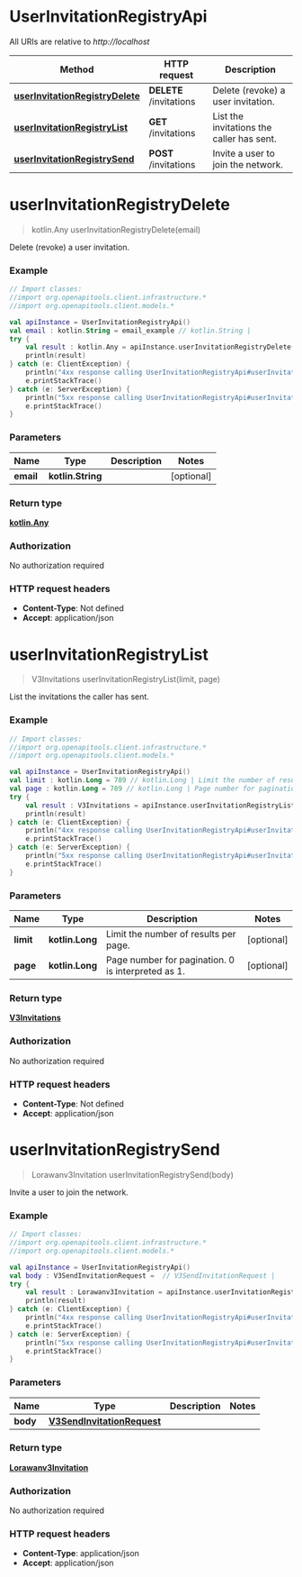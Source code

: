 # UserInvitationRegistryApi

All URIs are relative to *http://localhost*

Method | HTTP request | Description
------------- | ------------- | -------------
[**userInvitationRegistryDelete**](UserInvitationRegistryApi.md#userInvitationRegistryDelete) | **DELETE** /invitations | Delete (revoke) a user invitation.
[**userInvitationRegistryList**](UserInvitationRegistryApi.md#userInvitationRegistryList) | **GET** /invitations | List the invitations the caller has sent.
[**userInvitationRegistrySend**](UserInvitationRegistryApi.md#userInvitationRegistrySend) | **POST** /invitations | Invite a user to join the network.


<a name="userInvitationRegistryDelete"></a>
# **userInvitationRegistryDelete**
> kotlin.Any userInvitationRegistryDelete(email)

Delete (revoke) a user invitation.

### Example
```kotlin
// Import classes:
//import org.openapitools.client.infrastructure.*
//import org.openapitools.client.models.*

val apiInstance = UserInvitationRegistryApi()
val email : kotlin.String = email_example // kotlin.String | 
try {
    val result : kotlin.Any = apiInstance.userInvitationRegistryDelete(email)
    println(result)
} catch (e: ClientException) {
    println("4xx response calling UserInvitationRegistryApi#userInvitationRegistryDelete")
    e.printStackTrace()
} catch (e: ServerException) {
    println("5xx response calling UserInvitationRegistryApi#userInvitationRegistryDelete")
    e.printStackTrace()
}
```

### Parameters

Name | Type | Description  | Notes
------------- | ------------- | ------------- | -------------
 **email** | **kotlin.String**|  | [optional]

### Return type

[**kotlin.Any**](kotlin.Any.md)

### Authorization

No authorization required

### HTTP request headers

 - **Content-Type**: Not defined
 - **Accept**: application/json

<a name="userInvitationRegistryList"></a>
# **userInvitationRegistryList**
> V3Invitations userInvitationRegistryList(limit, page)

List the invitations the caller has sent.

### Example
```kotlin
// Import classes:
//import org.openapitools.client.infrastructure.*
//import org.openapitools.client.models.*

val apiInstance = UserInvitationRegistryApi()
val limit : kotlin.Long = 789 // kotlin.Long | Limit the number of results per page.
val page : kotlin.Long = 789 // kotlin.Long | Page number for pagination. 0 is interpreted as 1.
try {
    val result : V3Invitations = apiInstance.userInvitationRegistryList(limit, page)
    println(result)
} catch (e: ClientException) {
    println("4xx response calling UserInvitationRegistryApi#userInvitationRegistryList")
    e.printStackTrace()
} catch (e: ServerException) {
    println("5xx response calling UserInvitationRegistryApi#userInvitationRegistryList")
    e.printStackTrace()
}
```

### Parameters

Name | Type | Description  | Notes
------------- | ------------- | ------------- | -------------
 **limit** | **kotlin.Long**| Limit the number of results per page. | [optional]
 **page** | **kotlin.Long**| Page number for pagination. 0 is interpreted as 1. | [optional]

### Return type

[**V3Invitations**](V3Invitations.md)

### Authorization

No authorization required

### HTTP request headers

 - **Content-Type**: Not defined
 - **Accept**: application/json

<a name="userInvitationRegistrySend"></a>
# **userInvitationRegistrySend**
> Lorawanv3Invitation userInvitationRegistrySend(body)

Invite a user to join the network.

### Example
```kotlin
// Import classes:
//import org.openapitools.client.infrastructure.*
//import org.openapitools.client.models.*

val apiInstance = UserInvitationRegistryApi()
val body : V3SendInvitationRequest =  // V3SendInvitationRequest | 
try {
    val result : Lorawanv3Invitation = apiInstance.userInvitationRegistrySend(body)
    println(result)
} catch (e: ClientException) {
    println("4xx response calling UserInvitationRegistryApi#userInvitationRegistrySend")
    e.printStackTrace()
} catch (e: ServerException) {
    println("5xx response calling UserInvitationRegistryApi#userInvitationRegistrySend")
    e.printStackTrace()
}
```

### Parameters

Name | Type | Description  | Notes
------------- | ------------- | ------------- | -------------
 **body** | [**V3SendInvitationRequest**](V3SendInvitationRequest.md)|  |

### Return type

[**Lorawanv3Invitation**](Lorawanv3Invitation.md)

### Authorization

No authorization required

### HTTP request headers

 - **Content-Type**: application/json
 - **Accept**: application/json

